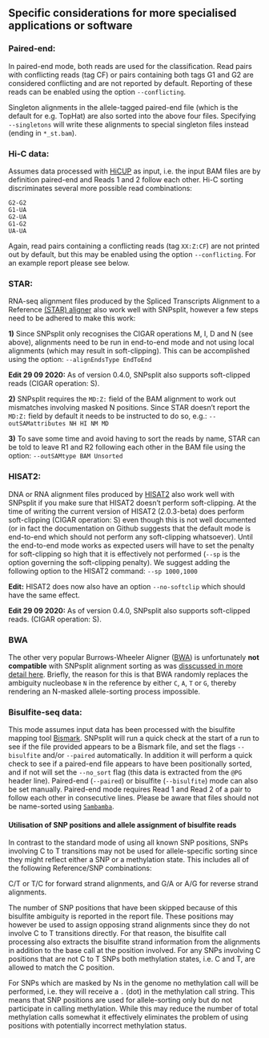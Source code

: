 ## Specific considerations for more specialised applications or software

### Paired-end:  

In paired-end mode, both reads are used for the classification. Read pairs with conflicting reads (tag CF) or pairs containing both tags G1 and G2 are considered conflicting and are not reported by default. Reporting of these reads can be enabled using the option `--conflicting`.

Singleton alignments in the allele-tagged paired-end file (which is the default for e.g. TopHat) are also sorted into the above four files. Specifying `--singletons` will write these alignments to special singleton files instead (ending in `*_st.bam`).


### Hi-C data: 

Assumes data processed with [HiCUP](www.bioinformatics.babraham.ac.uk/projects/hicup/ "HiCUP on the Babraham Bioinformatics website") as input, i.e. the input BAM files are by definition paired-end and Reads 1 and 2 follow each other. Hi-C sorting discriminates several more possible read combinations:

```G1-G1
G2-G2
G1-UA
G2-UA
G1-G2
UA-UA
```


Again, read pairs containing a conflicting reads (tag `XX:Z:CF`) are not printed out by default, but this may be enabled using the option `--conflicting`. For an example report please see below.


### STAR: 

RNA-seq alignment files produced by the Spliced Transcripts Alignment to a Reference [(STAR) aligner](https://github.com/alexdobin/STAR/ "STAR") also work well with SNPsplit, however a few steps need to be adhered to make this work:

**1)** Since SNPsplit only recognises the CIGAR operations M, I, D and N (see above), alignments need to be run in end-to-end mode and not using local alignments (which may result in soft-clipping). This can be accomplished using the option: `--alignEndsType EndToEnd`

**Edit 29 09 2020:** As of version 0.4.0, SNPsplit also supports soft-clipped reads (CIGAR operation: S).

**2)** SNPsplit requires the `MD:Z:` field of the BAM alignment to work out mismatches involving masked N positions. Since STAR doesn’t report the `MD:Z:` field by default it needs to be instructed to do so, e.g.: `--outSAMattributes NH HI NM MD`

**3)** To save some time and avoid having to sort the reads by name, STAR can be told to leave R1 and R2 following each other in the BAM file using the option: `--outSAMtype BAM Unsorted`

### HISAT2:

DNA or RNA alignment files produced by [HISAT2](https://github.com/infphilo/hisat2 "HISAT2") also work well with SNPsplit if you make sure that HISAT2 doesn’t perform soft-clipping. At the time of writing the current version of HISAT2 (2.0.3-beta) does perform soft-clipping (CIGAR operation: S) even though this is not well documented (or in fact the documentation on Github suggests that the default mode is end-to-end which should not perform any soft-clipping whatsoever). Until the end-to-end mode works as expected users will have to set the penalty for soft-clipping so high that it is effectively not performed (`--sp` is the option governing the soft-clipping penalty). We suggest adding the following option to the HISAT2 command: `--sp 1000,1000`

**Edit:** HISAT2 does now also have an option `--no-softclip` which should have the same effect.

**Edit 29 09 2020:** As of version 0.4.0, SNPsplit also supports soft-clipped reads. (CIGAR operation: S).

### BWA

The other very popular Burrows-Wheeler Aligner ([BWA](http://bio-bwa.sourceforge.net/ "BWA homepage at SourceForge")) is unfortunately **not compatible** with SNPsplit alignment sorting as was [disscussed in more detail here](https://github.com/FelixKrueger/SNPsplit/issues/19 "BWA alignments are not compatible with SNPsplit"). Briefly, the reason for this is that BWA randomly replaces the ambiguity nucleobase `N` in the reference by either `C`, `A`, `T` or `G`, thereby rendering an N-masked allele-sorting process impossible.

### Bisulfite-seq data: 

This mode assumes input data has been processed with the bisulfite mapping tool [Bismark](https://github.com/FelixKrueger/Bismark "Bismark project page on Github"). SNPsplit will run a quick check at the start of a run to see if the file provided appears to be a Bismark file, and set the flags `--bisulfite` and/or `--paired` automatically. In addition it will perform a quick check to see if a paired-end file appears to have been positionally sorted, and if not will set the `--no_sort` flag (this data is extracted from the `@PG` header line). Paired-end (`--paired`) or bisulfite (`--bisulfite`) mode can also be set manually. Paired-end mode requires Read 1 and Read 2 of a pair to follow each other in consecutive lines. Please be aware that files should not be name-sorted using [`Sambamba`](https://github.com/FelixKrueger/Bismark/issues/170).

#### Utilisation of SNP positions and allele assignment of bisulfite reads
In contrast to the standard mode of using all known SNP positions, SNPs involving C to T transitions may not be used for allele-specific sorting since they might reflect either a SNP or a methylation state. This includes all of the following Reference/SNP combinations: 

C/T or T/C for forward strand alignments, and G/A or A/G for reverse strand alignments. 

The number of SNP positions that have been skipped because of this bisulfite ambiguity is reported in the report file. These positions may however be used to assign opposing strand alignments since they do not involve C to T transitions directly. For that reason, the bisulfite call processing also extracts the bisulfite strand information from the alignments in addition to the base call at the position involved. For any SNPs involving C positions that are not C to T SNPs both methylation states, i.e. C and T, are allowed to match the C position.

For SNPs which are masked by Ns in the genome no methylation call will be performed, i.e. they will receive a `.` (dot) in the methylation call string. This means that SNP positions are used for allele-sorting only but do not participate in calling methylation. While this may reduce the number of total methylation calls somewhat it effectively eliminates the problem of using positions with potentially incorrect methylation status.



